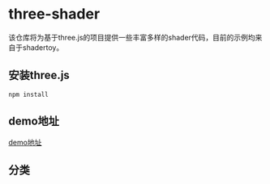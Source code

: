 # three-shader

该仓库将为基于three.js的项目提供一些丰富多样的shader代码，目前的示例均来自于shadertoy。

## 安装three.js

```
npm install
```

## demo地址

[demo地址](http://zyqvizzzzz.github.io)

## 分类
